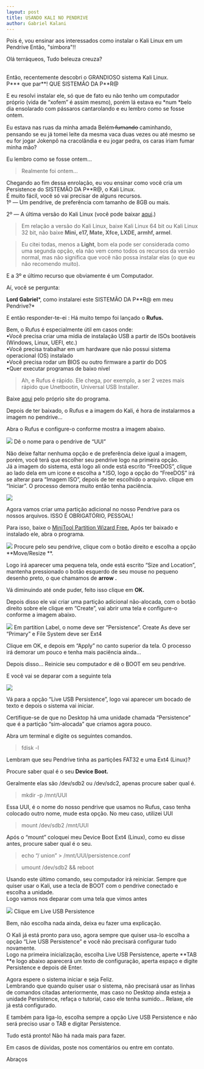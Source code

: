 ```yaml
---
layout: post
title: USANDO KALI NO PENDRIVE
author: Gabriel Kalani
---
```


Pois é, vou ensinar aos interessados como instalar o Kali Linux em um Pendrive
Então, "simbora"!!

Olá terráqueos,
Tudo beleuza creuza?

<br> Então, recentemente descobri o GRANDIOSO sistema
Kali Linux.<br> P*** que par**! QUE SISTEMÃO DA P**R@

E eu resolvi instalar ele, só que de fato eu não tenho um computador próprio
(vida de “xofem” é assim mesmo), porém lá estava eu *num *belo dia ensolarado
com pássaros cantarolando e eu lembro como se fosse ontem.

Eu estava nas ruas da minha amada Belém ̶f̶u̶m̶a̶n̶d̶o̶ caminhando, pensando se
eu já tomei leite da mesma vaca duas vezes ou até mesmo se eu for jogar Jokenpô
na cracolândia e eu jogar pedra, os caras iriam fumar minha mão?

Eu lembro como se fosse ontem…

> Realmente foi ontem…

Chegando ao fim dessa enrolação, eu vou ensinar como você cria um Persistence do
SISTEMÃO DA P**R@, o Kali Linux.<br> É muito fácil, você só vai precisar de
alguns recursos.<br> 1º — Um pendrive, de preferência com tamanho de 8GB ou
mais.

2º — A última versão do Kali Linux (você pode baixar
[aqui](https://www.kali.org/downloads/).)

> Em relação a versão do Kali Linux, baixe Kali Linux 64 bit ou Kali Linux 32 bit,
> não baixe **Mini, e17, Mate, Xfce, LXDE, armhf, armel**.

> Eu citei todas, menos a **Light**, bom ela pode ser considerada como uma segunda
> opção, ela não vem como todos os recursos da versão normal, mas não significa
que você não possa instalar elas (o que eu não recomendo muito).

E a 3º e último recurso que obviamente é um Computador.

Aí, você se pergunta:

**Lord Gabriel***, como instalarei este SISTEMÃO DA P**R@ em meu Pendrive?*

E então responder-te-ei : Há muito tempo foi lançado o **Rufus.**

Bem, o Rufus é especialmente útil em casos onde: <br> •Você precisa criar uma
mídia de instalação USB a partir de ISOs bootáveis (Windows, Linux, UEFI,
etc.)<br> •Você precisa trabalhar em um hardware que não possui sistema
operacional (OS) instalado<br> •Você precisa rodar um BIOS ou outro firmware a
partir do DOS<br> •Quer executar programas de baixo nível

> Ah, e Rufus é rápido. Ele chega, por exemplo, a ser 2 vezes mais rápido que
> Unetbootin, Universal USB Installer.

Baixe [aqui](https://rufus.akeo.ie/?locale=pt_BR) pelo próprio site do programa.

Depois de ter baixado, o Rufus e a imagem do Kali, é hora de instalarmos a
imagem no pendrive…

Abra o Rufus e configure-o conforme mostra a imagem abaixo.

![](https://cdn-images-1.medium.com/max/800/1*tUqGeg9eyfh579X3cuh7Hg.png)
<span class="figcaption_hack">Dê o nome para o pendrive de “UUI”</span>

Não deixe faltar nenhuma opção e de preferência deixe igual a imagem, porém,
você terá que escolher seu pendrive logo na primeira opção.<br> Já a imagem do
sistema, está logo ali onde está escrito “FreeDOS”, clique ao lado dela em um
icone e escolha a *.ISO, logo a opção do “FreeDOS” irá se alterar para “Imagem
ISO”, depois de ter escolhido o arquivo. clique em “Iniciar”. O processo demora
muito então tenha paciência.

![](https://cdn-images-1.medium.com/max/800/1*3Pja0lulMudHvUJCkW1C9A.png)

Agora vamos criar uma partição adicional no nosso Pendrive para os nossos
arquivos. ISSO É OBRIGATÓRIO, PESSOAL!

Para isso, baixe o [MiniTool Partition Wizard
Free.](http://www.partitionwizard.com/download.html) Após ter baixado e
instalado ele, abra o programa.

![](https://cdn-images-1.medium.com/max/800/1*HX_vN9SAA2UQyV24gVBj5g.jpeg)
<span class="figcaption_hack">Procure pelo seu pendrive, clique com o botão direito e escolha a opção
**Move/Resize **.</span>

Logo irá aparecer uma pequena tela, onde está escrito “Size and Location”,
mantenha pressionado o botão esquerdo de seu mouse no pequeno desenho preto, o
que chamamos de **arrow** **.**

Vá diminuindo até onde puder, feito isso clique em **OK.**

Depois disso ele vai criar uma partição adicional não-alocada, com o botão
direito sobre ele clique em “Create”, vai abrir uma tela e configure-o conforme
a imagem abaixo.

![](https://cdn-images-1.medium.com/max/800/1*J_0gWnK5d0041sbv2ciUYg.jpeg)
<span class="figcaption_hack">Em partition Label, o nome deve ser “Persistence”. Create As deve ser “Primary”
e File System deve ser Ext4</span>

Clique em OK, e depois em “Apply” no canto superior da tela. O processo irá
demorar um pouco e tenha mais paciência ainda…

Depois disso… Reinicie seu computador e dê o BOOT em seu pendrive.

E você vai se deparar com a seguinte tela

![](https://cdn-images-1.medium.com/max/800/1*TFFp3oa2XR-27P5vp6hWaA.png)

Vá para a opção “Live USB Persistence”, logo vai aparecer um bocado de texto e
depois o sistema vai iniciar.

Certifique-se de que no Desktop há uma unidade chamada “Persistence” que é a
partição “sim-alocada” que criamos agora pouco.

Abra um terminal e digite os seguintes comandos.

> fdisk -l

Lembram que seu Pendrive tinha as partições FAT32 e uma Ext4 (Linux)?

Procure saber qual é o seu **Device Boot.**

Geralmente elas são /dev/sdb2 ou /dev/sdc2, apenas procure saber qual é.

> mkdir -p /mnt/UUI

Essa UUI, é o nome do nosso pendrive que usamos no Rufus, caso tenha colocado
outro nome, mude esta opção. No meu caso, utilizei UUI

> mount /dev/sdb2 /mnt/UUI

Após o “mount” coloquei meu Device Boot Ext4 (Linux), como eu disse antes,
procure saber qual é o seu.

> echo “/ union” > /mnt/UUI/persistence.conf

> umount /dev/sdb2 && reboot

Usando este último comando, seu computador irá reiniciar. Sempre que quiser usar
o Kali, use a tecla de BOOT com o pendrive conectado e escolha a unidade.<br>
Logo vamos nos deparar com uma tela que vimos antes

![](https://cdn-images-1.medium.com/max/800/1*TFFp3oa2XR-27P5vp6hWaA.png)
<span class="figcaption_hack">Clique em Live USB Persistence</span>

Bem, não escolha nada ainda, deixa eu fazer uma explicação.

O Kali já está pronto para uso, agora sempre que quiser usa-lo escolha a opção
“Live USB Persistence” e você não precisará configurar tudo novamente.<br> Logo
na primeira inicialização, escolha Live USB Persistence, aperte **TAB **e logo
abaixo aparecerá um texto de configuração, aperta espaço e digite Persistence e
depois dê Enter.

Agora espere o sistema iniciar e seja Feliz.<br> Lembrando que quando quiser
usar o sistema, não precisará usar as linhas de comandos citadas anteriormente,
mas caso no Desktop ainda esteja a unidade Persistence, refaça o tutorial, caso
ele tenha sumido… Relaxe, ele já está configurado.

E também para liga-lo, escolha sempre a opção Live USB Persistence e não será
preciso usar o TAB e digitar Persistence.

Tudo está pronto! Não há nada mais para fazer.

Em casos de dúvidas, poste nos comentários ou entre em contato.

Abraços
